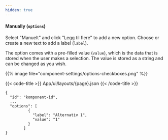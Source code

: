 ```yaml
---
hidden: true
---
```


<!-- begin intro -->
#### Manually (`options`)

<!-- end intro -->


<!-- begin asd -->

Select "Manuelt" and click "Legg til flere" to add a new option. Choose or create a new text to add a label (`label`).

The option comes with a pre-filled value (`value`), which is the data that is stored when the user makes a selection.
 The value is stored as a string and can be changed as you wish.

{{% image file="component-settings/options-checkboxes.png" %}}

<!-- end asd -->


<!-- begin code -->

{{< code-title >}}
App/ui/layouts/{page}.json
{{< /code-title >}}

```json{hl_lines="4-9"}
{
  "id": "komponent-id",
  ...
  "options": [
          {
            "label": "Alternativ 1",
            "value": "1"
          }
        ]
}
```

<!-- end code -->


<!-- begin more -->


<!-- end more -->